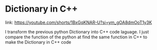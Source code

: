 # Dictionary in C++
link: https://youtube.com/shorts/1BxGqKNAR-U?si=ym_gOA8dmOoT1y3K
 
 I transform the previous python Dictionary into C++ code laguage. I just compare the function of the python at find the same function in C++ to 
   make the Dictionary in C++ code
